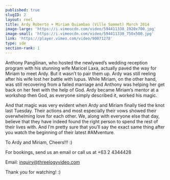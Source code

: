 ```yaml
---
published: true
slugID: 2
layout: reel
title: Ardy Roberto + Miriam Quiambao (Ville Sommet) March 2014
image-large: 'https://i.vimeocdn.com/video/594411338_1920x700.jpg'
image-small: 'https://i.vimeocdn.com/video/594411338_750x500.jpg'
link: 'https://player.vimeo.com/video/90071278'
type: sde
section-rank: 1
---
```

Anthony Pangilinan, who hosted the newlywed’s wedding reception program with his stunning wife Maricel Laxa, actually paved the way for Miriam to meet Ardy. But it wasn’t to pair them up. Ardy was still reeling after his wife lost her battle with lupus. While Miriam, on the other hand, was still recovering from a failed marriage and Anthony was helping her get back on her feet with the help of God. Ardy became Miriam’s mentor at a workshop then God, as everyone simply described it, worked his magic.

And that magic was very evident when Ardy and Miriam finally tied the knot last Tuesday. Their actions and most especially their vows showed their overwhelming love for each other. We, along with everyone else that day, believe that they have indeed found the right person to spend the rest of their lives with. And I’m pretty sure that you’ll say the exact same thing after you watch the beginning of their latest #AMventure.

To Ardy and Miriam, Cheers!!! :)

For bookings, send us an email or call us at +63 2 4344428

Email: inquiry@threelogyvideo.com

Thank you for watching! :)
